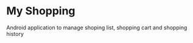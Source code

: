 My Shopping
===========

Android application to manage shoping list, shopping cart and shopping history
